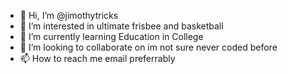 - 👋 Hi, I’m @jimothytricks
- 👀 I’m interested in ultimate frisbee and basketball
- 🌱 I’m currently learning Education in College
- 💞️ I’m looking to collaborate on im not sure never coded before
- 📫 How to reach me email preferrably

<!---
jimothytricks/jimothytricks is a ✨ special ✨ repository because its `README.md` (this file) appears on your GitHub profile.
You can click the Preview link to take a look at your changes.
--->
